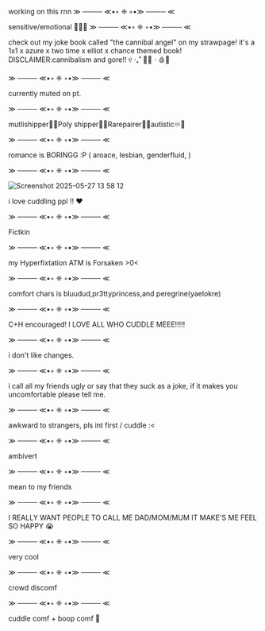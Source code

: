 working on this rnn
 ≫ ──── ≪•◦ ❈ ◦•≫ ──── ≪ 
 
 sensitive/emotional :lemon:🍋‍🟩
 ≫ ──── ≪•◦ ❈ ◦•≫ ──── ≪ 

 
check out my joke book called "the cannibal angel" on my strawpage! it's a 1x1 x azure x two time x elliot x chance themed book! DISCLAIMER:cannibalism and gore!! ୧ ‧₊˚ 🥩🦴 ⋅ 🩸🛁


 ≫ ──── ≪•◦ ❈ ◦•≫ ──── ≪ 
 
 
 currently muted on pt.


  ≫ ──── ≪•◦ ❈ ◦•≫ ──── ≪ 

mutlishipper🧷💫Poly shipper🍡🎨Rarepairer🩷💭autistic♾️🌈

 ≫ ──── ≪•◦ ❈ ◦•≫ ──── ≪ 

romance is BORINGG :P ( aroace, lesbian, genderfluid, )

 ≫ ──── ≪•◦ ❈ ◦•≫ ──── ≪ 

![Screenshot 2025-05-27 13 58 12](https://github.com/user-attachments/assets/3977efe7-6797-4a0b-852b-64ab104cc436)


i love cuddling ppl !! ❤️

 ≫ ──── ≪•◦ ❈ ◦•≫ ──── ≪ 

Fictkin

 ≫ ──── ≪•◦ ❈ ◦•≫ ──── ≪ 

 

my Hyperfixtation ATM is Forsaken >0<

 ≫ ──── ≪•◦ ❈ ◦•≫ ──── ≪ 
 

comfort chars is bluudud,pr3ttyprincess,and peregrine(yaelokre)

 ≫ ──── ≪•◦ ❈ ◦•≫ ──── ≪ 

C+H encouraged! I LOVE ALL WHO CUDDLE MEEE!!!!!

 ≫ ──── ≪•◦ ❈ ◦•≫ ──── ≪ 

i don't like changes.

 ≫ ──── ≪•◦ ❈ ◦•≫ ──── ≪ 

i call all my friends ugly or say that they suck as a joke, if it makes you uncomfortable please tell me.

 ≫ ──── ≪•◦ ❈ ◦•≫ ──── ≪ 

awkward to strangers, pls int first / cuddle :<

 ≫ ──── ≪•◦ ❈ ◦•≫ ──── ≪ 

ambivert

 ≫ ──── ≪•◦ ❈ ◦•≫ ──── ≪ 

mean to my friends

 ≫ ──── ≪•◦ ❈ ◦•≫ ──── ≪ 

I REALLY WANT PEOPLE TO CALL ME DAD/MOM/MUM IT MAKE'S ME FEEL SO HAPPY :sob:

 ≫ ──── ≪•◦ ❈ ◦•≫ ──── ≪ 

very cool

 ≫ ──── ≪•◦ ❈ ◦•≫ ──── ≪ 

 
crowd discomf

 ≫ ──── ≪•◦ ❈ ◦•≫ ──── ≪ 

cuddle comf + boop comf 💟

